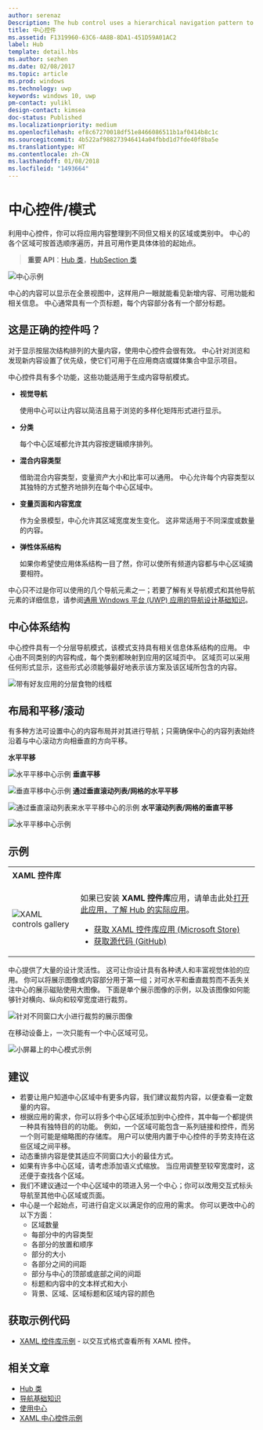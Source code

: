 ```yaml
---
author: serenaz
Description: The hub control uses a hierarchical navigation pattern to support apps with a relational information architecture.
title: 中心控件
ms.assetid: F1319960-63C6-4A8B-8DA1-451D59A01AC2
label: Hub
template: detail.hbs
ms.author: sezhen
ms.date: 02/08/2017
ms.topic: article
ms.prod: windows
ms.technology: uwp
keywords: windows 10, uwp
pm-contact: yulikl
design-contact: kimsea
doc-status: Published
ms.localizationpriority: medium
ms.openlocfilehash: ef8c67270018df51e8466086511b1af0414b8c1c
ms.sourcegitcommit: 4b522af988273946414a04fbbd1d7fde40f8ba5e
ms.translationtype: HT
ms.contentlocale: zh-CN
ms.lasthandoff: 01/08/2018
ms.locfileid: "1493664"
---
```

# <a name="hub-controlpattern"></a>中心控件/模式

 


利用中心控件，你可以将应用内容整理到不同但又相关的区域或类别中。 中心的各个区域可按首选顺序遍历，并且可用作更具体体验的起始点。

> **重要 API**：[Hub 类](https://msdn.microsoft.com/library/windows/apps/dn251843)，[HubSection 类](https://msdn.microsoft.com/library/windows/apps/dn251845)

![中心示例](images/hub_example_tablet.png)

中心的内容可以显示在全景视图中，这样用户一眼就能看见新增内容、可用功能和相关信息。 中心通常具有一个页标题，每个内容部分各有一个部分标题。


## <a name="is-this-the-right-control"></a>这是正确的控件吗？

对于显示按层次结构排列的大量内容，使用中心控件会很有效。 中心针对浏览和发现新内容设置了优先级，使它们可用于在应用商店或媒体集合中显示项目。

中心控件具有多个功能，这些功能适用于生成内容导航模式。

-   **视觉导航**

    使用中心可以让内容以简洁且易于浏览的多样化矩阵形式进行显示。

-   **分类**

    每个中心区域都允许其内容按逻辑顺序排列。

-   **混合内容类型**

    借助混合内容类型，变量资产大小和比率可以通用。 中心允许每个内容类型以其独特的方式整齐地排列在每个中心区域中。

-   **变量页面和内容宽度**

    作为全景模型，中心允许其区域宽度发生变化。 这非常适用于不同深度或数量的内容。

-   **弹性体系结构**

    如果你希望使应用体系结构一目了然，你可以使所有频道内容都与中心区域摘要相符。

中心只不过是你可以使用的几个导航元素之一；若要了解有关导航模式和其他导航元素的详细信息，请参阅[通用 Windows 平台 (UWP) 应用的导航设计基础知识](../basics/navigation-basics.md)。

## <a name="hub-architecture"></a>中心体系结构

中心控件具有一个分层导航模式，该模式支持具有相关信息体系结构的应用。 中心由不同类别的内容构成，每个类别都映射到应用的区域页中。 区域页可以采用任何形式显示，这些形式必须能够最好地表示该方案及该区域所包含的内容。

![带有好友应用的分层食物的线框](images/navigation_diagram_food_with_friends_app_new.png)

## <a name="layouts-and-panningscrolling"></a>布局和平移/滚动

有多种方法可设置中心的内容布局并对其进行导航；只需确保中心的内容列表始终沿着与中心滚动方向相垂直的方向平移。

**水平平移**

![水平平移中心示例](images/controls_hub_horizontal_pan.png)
**垂直平移**

![垂直平移中心示例](images/controls_hub_vertical_pan.png)
**通过垂直滚动列表/网格的水平平移**

![通过垂直滚动列表来水平平移中心的示例](images/controls_hub_horizontal_vertical_scroll.png)
**水平滚动列表/网格的垂直平移**

![水平平移中心示例](images/controls_hub_vertical_horizontal_scroll.png)

## <a name="examples"></a>示例

<table>
<th align="left">XAML 控件库<th>
<tr>
<td><img src="images/xaml-controls-gallery-sm.png" alt="XAML controls gallery"></img></td>
<td>
    <p>如果已安装 <strong style="font-weight: semi-bold">XAML 控件库</strong>应用，请单击此处<a href="xamlcontrolsgallery:/item/Hub">打开此应用，了解 Hub 的实际应用</a>。</p>
    <ul>
    <li><a href="https://www.microsoft.com/store/productId/9MSVH128X2ZT">获取 XAML 控件库应用 (Microsoft Store)</a></li>
    <li><a href="https://github.com/Microsoft/Windows-universal-samples/tree/master/Samples/XamlUIBasics">获取源代码 (GitHub)</a></li>
    </ul>
</td>
</tr>
</table>

中心提供了大量的设计灵活性。 这可让你设计具有各种诱人和丰富视觉体验的应用。 你可以将展示图像或内容部分用于第一组；对可水平和垂直裁剪而不丢失关注中心的展示磁贴使用大图像。 下面是单个展示图像的示例，以及该图像如何能够针对横向、纵向和较窄宽度进行裁剪。

![针对不同窗口大小进行裁剪的展示图像](images/hub_hero_cropped2.png)

在移动设备上，一次只能有一个中心区域可见。

![小屏幕上的中心模式示例](images/phone_hub_example.png)

## <a name="recommendations"></a>建议

-   若要让用户知道中心区域中有更多内容，我们建议裁剪内容，以便查看一定数量的内容。
-   根据应用的需求，你可以将多个中心区域添加到中心控件，其中每一个都提供一种具有独特目的的功能。 例如，一个区域可能包含一系列链接和控件，而另一个则可能是缩略图的存储库。 用户可以使用内置于中心控件的手势支持在这些区域之间平移。
-   动态重排内容是使其适应不同窗口大小的最佳方式。
-   如果有许多中心区域，请考虑添加语义式缩放。 当应用调整至较窄宽度时，这还便于查找各个区域。
-   我们不建议通过一个中心区域中的项进入另一个中心；你可以改用交互式标头导航至其他中心区域或页面。
-   中心是一个起始点，可进行自定义以满足你的应用的需求。 你可以更改中心的以下方面：
    -   区域数量
    -   每部分中的内容类型
    -   各部分的放置和顺序
    -   部分的大小
    -   各部分之间的间距
    -   部分与中心的顶部或底部之间的间距
    -   标题和内容中的文本样式和大小
    -   背景、区域、区域标题和区域内容的颜色

## <a name="get-the-sample-code"></a>获取示例代码

- [XAML 控件库示例](https://github.com/Microsoft/Windows-universal-samples/tree/master/Samples/XamlUIBasics) - 以交互式格式查看所有 XAML 控件。

## <a name="related-articles"></a>相关文章

- [Hub 类](https://msdn.microsoft.com/library/windows/apps/dn251843)
- [导航基础知识](../basics/navigation-basics.md)
- [使用中心](https://msdn.microsoft.com/library/windows/apps/xaml/dn308518)
- [XAML 中心控件示例](http://go.microsoft.com/fwlink/p/?LinkID=310072)
